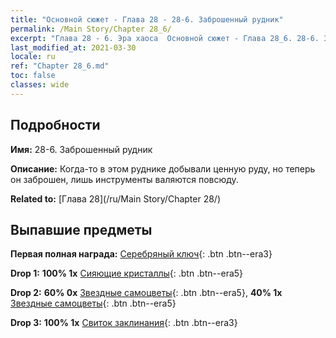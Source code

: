```yaml
---
title: "Основной сюжет - Глава 28 - 28-6. Заброшенный рудник"
permalink: /Main Story/Chapter 28_6/
excerpt: "Глава 28 - 6. Эра хаоса  Основной сюжет - Глава 28_6. 28-6. Заброшенный рудник"
last_modified_at: 2021-03-30
locale: ru
ref: "Chapter 28_6.md"
toc: false
classes: wide
---
```


## Подробности

 **Имя:** 28-6. Заброшенный рудник

 **Описание:** Когда-то в этом руднике добывали ценную руду, но теперь он заброшен, лишь инструменты валяются повсюду.

 **Related to:** [Глава 28](/ru/Main Story/Chapter 28/)

## Выпавшие предметы

 **Первая полная награда:** [Серебряный ключ](/ru/Items/con_693/){: .btn .btn--era3}

 **Drop 1:** **100% 1x** [Сияющие кристаллы](/ru/Items/mat_101/){: .btn .btn--era5}

 **Drop 2:** **60% 0x** [Звездные самоцветы](/ru/Items/mat_93/){: .btn .btn--era5}, **40% 1x** [Звездные самоцветы](/ru/Items/mat_93/){: .btn .btn--era5}

 **Drop 3:** **100% 1x** [Свиток заклинания](/ru/Items/con_694/){: .btn .btn--era3}

